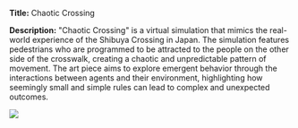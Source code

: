 **Title:** Chaotic Crossing

**Description:** "Chaotic Crossing" is a virtual simulation that mimics the real-world experience of the Shibuya Crossing in Japan. The simulation features pedestrians who are programmed to be attracted to the people on the other side of the crosswalk, creating a chaotic and unpredictable pattern of movement. The art piece aims to explore emergent behavior through the interactions between agents and their environment, highlighting how seemingly small and simple rules can lead to complex and unexpected outcomes.

![](emergence.gif)
